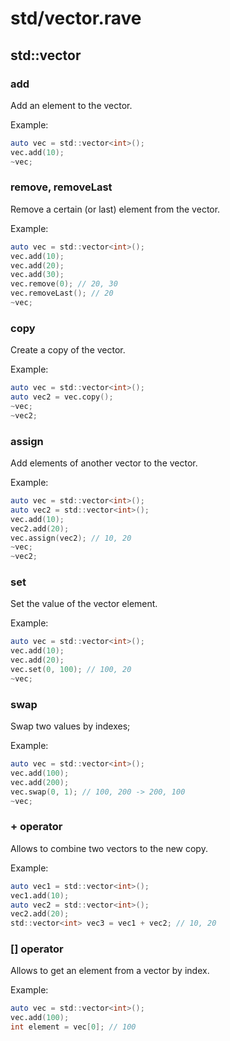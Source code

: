 # std/vector.rave

## std::vector

### add

Add an element to the vector.

Example:

```d
auto vec = std::vector<int>();
vec.add(10);
~vec;
```

### remove, removeLast

Remove a certain (or last) element from the vector.

Example:

```d
auto vec = std::vector<int>();
vec.add(10);
vec.add(20);
vec.add(30);
vec.remove(0); // 20, 30
vec.removeLast(); // 20
~vec;
```

### copy

Create a copy of the vector.

Example:

```d
auto vec = std::vector<int>();
auto vec2 = vec.copy();
~vec;
~vec2;
```

### assign

Add elements of another vector to the vector.

Example:

```d
auto vec = std::vector<int>();
auto vec2 = std::vector<int>();
vec.add(10);
vec2.add(20);
vec.assign(vec2); // 10, 20
~vec;
~vec2;
```

### set

Set the value of the vector element.

Example:

```d
auto vec = std::vector<int>();
vec.add(10);
vec.add(20);
vec.set(0, 100); // 100, 20
~vec;
```

### swap

Swap two values by indexes;

Example:

```d
auto vec = std::vector<int>();
vec.add(100);
vec.add(200);
vec.swap(0, 1); // 100, 200 -> 200, 100
~vec;
```

### + operator

Allows to combine two vectors to the new copy.

Example:

```d
auto vec1 = std::vector<int>();
vec1.add(10);
auto vec2 = std::vector<int>();
vec2.add(20);
std::vector<int> vec3 = vec1 + vec2; // 10, 20
```

### [] operator

Allows to get an element from a vector by index.

Example:

```d
auto vec = std::vector<int>();
vec.add(100);
int element = vec[0]; // 100
```
